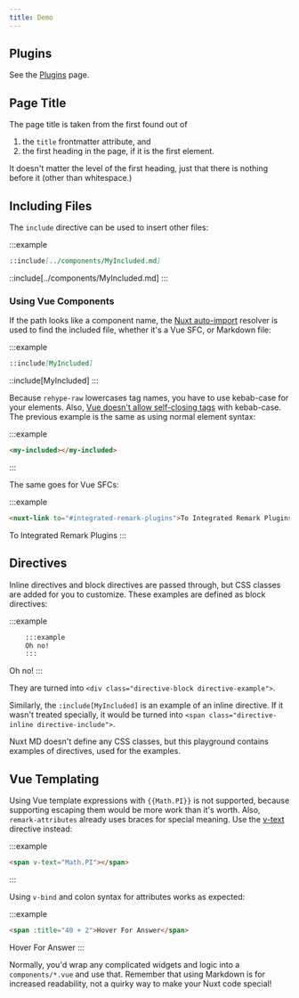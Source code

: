 ```yaml
---
title: Demo
---
```


## Plugins

See the [Plugins](./plugins) page.

## Page Title

The page title is taken from the first found out of

1. the `title` frontmatter attribute, and
1. the first heading in the page, if it is the first element.

It doesn't matter the level of the first heading, just that there is nothing before it (other than whitespace.)

## Including Files

The `include` directive can be used to insert other files:

:::example
```markdown
::include[../components/MyIncluded.md]
```

::include[../components/MyIncluded.md]
:::

### Using Vue Components

If the path looks like a component name, the [Nuxt auto-import](https://nuxt.com/docs/guide/concepts/auto-imports) resolver is used to find the included file, whether it's a Vue SFC, or Markdown file:

:::example
```markdown
::include[MyIncluded]
```

::include[MyIncluded]
:::

Because `rehype-raw` lowercases tag names, you have to use kebab-case for your elements.
Also, [Vue doesn't allow self-closing tags](https://vuejs.org/guide/essentials/component-basics.html#self-closing-tags) with kebab-case.
The previous example is the same as using normal element syntax:

:::example
```markdown
<my-included></my-included>
```

<my-included></my-included>
:::

The same goes for Vue SFCs:

:::example
```html
<nuxt-link to="#integrated-remark-plugins">To Integrated Remark Plugins</nuxt-link>
```

<nuxt-link to="#integrated-remark-plugins">To Integrated Remark Plugins</nuxt-link>
:::

## Directives

Inline directives and block directives are passed through, but CSS classes are added for you to customize.
These examples are defined as block directives:

:::example
```html
    :::example
    Oh no!
    :::
```

Oh no!
:::

They are turned into `<div class="directive-block directive-example">`.

Similarly, the `:include[MyIncluded]` is an example of an inline directive.
If it wasn't treated specially, it would be turned into `<span class="directive-inline directive-include">`.

Nuxt MD doesn't define any CSS classes, but this playground contains examples of directives, used for the examples.

## Vue Templating

Using Vue template expressions with `{{Math.PI}}` is not supported, because supporting escaping them would be more work than it's worth.
Also, `remark-attributes` already uses braces for special meaning.
Use the [v-text](https://vuejs.org/api/built-in-directives.html#v-text) directive instead:

:::example
```html
<span v-text="Math.PI"></span>
```

<span v-text="Math.PI"></span>
:::

Using `v-bind` and colon syntax for attributes works as expected:

:::example
```html
<span :title="40 + 2">Hover For Answer</span>
```

<span :title="40 + 2">Hover For Answer</span>
:::

Normally, you'd wrap any complicated widgets and logic into a `components/*.vue` and use that.
Remember that using Markdown is for increased readability, not a quirky way to make your Nuxt code special!
